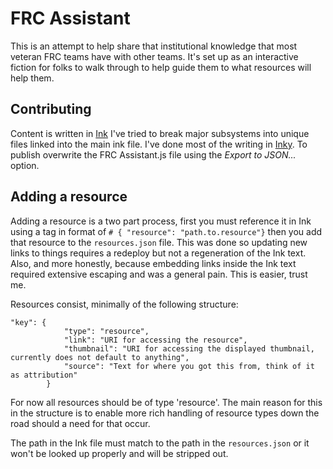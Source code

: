 # FRC Assistant

This is an attempt to help share that institutional knowledge that most veteran FRC teams have with other teams. It's set up as an interactive fiction for folks to walk through to help guide them to what resources will help them. 



## Contributing 

Content is written in [Ink](https://github.com/inkle/ink/blob/master/Documentation/WritingWithInk.md) I've tried to break major subsystems into unique files linked into the main ink file. I've done most of the writing in [Inky](https://github.com/inkle/inky). To publish overwrite the FRC Assistant.js file using the _Export to JSON..._ option. 


## Adding a resource

Adding a resource is a two part process, first you must reference it in Ink using a tag in format of `# { "resource": "path.to.resource"}` then you add that resource to the `resources.json` file. This was done so updating new links to things requires a redeploy but not a regeneration of the Ink text. Also, and more honestly, because embedding links inside the Ink text required extensive escaping and was a general pain. This is easier, trust me. 

Resources consist, minimally of the following structure: 

```
"key": {
            "type": "resource",
            "link": "URI for accessing the resource",
            "thumbnail": "URI for accessing the displayed thumbnail, currently does not default to anything",
            "source": "Text for where you got this from, think of it as attribution"
        }
```

For now all resources should be of type 'resource'. The main reason for this in the structure is to enable more rich handling of resource types down the road should a need for that occur. 

The path in the Ink file must match to the path in the `resources.json` or it won't be looked up properly and will be stripped out.